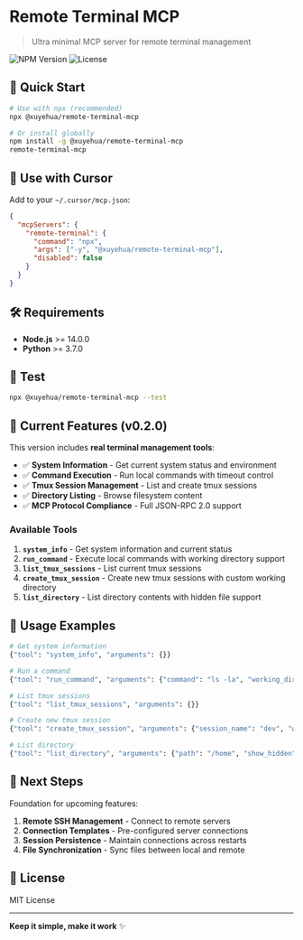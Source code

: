 # Remote Terminal MCP

> Ultra minimal MCP server for remote terminal management

![NPM Version](https://img.shields.io/npm/v/@xuyehua/remote-terminal-mcp)
![License](https://img.shields.io/npm/l/@xuyehua/remote-terminal-mcp)

## 🚀 Quick Start

```bash
# Use with npx (recommended)
npx @xuyehua/remote-terminal-mcp

# Or install globally
npm install -g @xuyehua/remote-terminal-mcp
remote-terminal-mcp
```

## 📱 Use with Cursor

Add to your `~/.cursor/mcp.json`:

```json
{
  "mcpServers": {
    "remote-terminal": {
      "command": "npx",
      "args": ["-y", "@xuyehua/remote-terminal-mcp"],
      "disabled": false
    }
  }
}
```

## 🛠️ Requirements

- **Node.js** >= 14.0.0
- **Python** >= 3.7.0

## 🧪 Test

```bash
npx @xuyehua/remote-terminal-mcp --test
```

## 🔧 Current Features (v0.2.0)

This version includes **real terminal management tools**:

- ✅ **System Information** - Get current system status and environment
- ✅ **Command Execution** - Run local commands with timeout control
- ✅ **Tmux Session Management** - List and create tmux sessions
- ✅ **Directory Listing** - Browse filesystem content
- ✅ **MCP Protocol Compliance** - Full JSON-RPC 2.0 support

### Available Tools

1. **`system_info`** - Get system information and current status
2. **`run_command`** - Execute local commands with working directory support
3. **`list_tmux_sessions`** - List current tmux sessions
4. **`create_tmux_session`** - Create new tmux sessions with custom working directory
5. **`list_directory`** - List directory contents with hidden file support

## 📝 Usage Examples

```python
# Get system information
{"tool": "system_info", "arguments": {}}

# Run a command
{"tool": "run_command", "arguments": {"command": "ls -la", "working_directory": "/tmp"}}

# List tmux sessions
{"tool": "list_tmux_sessions", "arguments": {}}

# Create new tmux session
{"tool": "create_tmux_session", "arguments": {"session_name": "dev", "working_directory": "/workspace"}}

# List directory
{"tool": "list_directory", "arguments": {"path": "/home", "show_hidden": true}}
```

## 🚀 Next Steps

Foundation for upcoming features:

1. **Remote SSH Management** - Connect to remote servers
2. **Connection Templates** - Pre-configured server connections  
3. **Session Persistence** - Maintain connections across restarts
4. **File Synchronization** - Sync files between local and remote

## 📄 License

MIT License

---

**Keep it simple, make it work** ✨